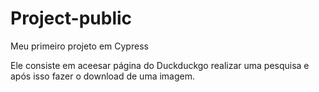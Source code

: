 # Project-public
Meu primeiro projeto em Cypress

Ele consiste em aceesar página do Duckduckgo realizar uma pesquisa e após isso fazer o download de uma imagem.
